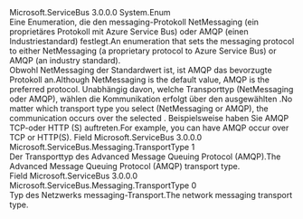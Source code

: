 <Type Name="TransportType" FullName="Microsoft.ServiceBus.Messaging.TransportType">
  <TypeSignature Language="C#" Value="public enum TransportType" />
  <TypeSignature Language="ILAsm" Value=".class public auto ansi sealed TransportType extends System.Enum" />
  <TypeSignature Language="DocId" Value="T:Microsoft.ServiceBus.Messaging.TransportType" />
  <TypeSignature Language="VB.NET" Value="Public Enum TransportType" />
  <TypeSignature Language="F#" Value="type TransportType = " />
  <AssemblyInfo>
    <AssemblyName>Microsoft.ServiceBus</AssemblyName>
    <AssemblyVersion>3.0.0.0</AssemblyVersion>
  </AssemblyInfo>
  <Base>
    <BaseTypeName>System.Enum</BaseTypeName>
  </Base>
  <Docs>
    <summary><span data-ttu-id="a5b98-101">Eine Enumeration, die den messaging-Protokoll NetMessaging (ein proprietäres Protokoll mit Azure Service Bus) oder AMQP (einen Industriestandard) festlegt.</span><span class="sxs-lookup"><span data-stu-id="a5b98-101">An enumeration that sets the messaging protocol to either NetMessaging (a proprietary protocol to Azure Service Bus) or AMQP (an industry standard).</span></span></summary>
    <remarks><span data-ttu-id="a5b98-102">Obwohl NetMessaging der Standardwert ist, ist AMQP das bevorzugte Protokoll an.</span><span class="sxs-lookup"><span data-stu-id="a5b98-102">Although NetMessaging is the default value, AMQP is the preferred protocol.</span></span> <span data-ttu-id="a5b98-103">Unabhängig davon, welche Transporttyp (NetMessaging oder AMQP), wählen die Kommunikation erfolgt über den ausgewählten <see cref="T:Microsoft.ServiceBus.ConnectivityMode" />.</span><span class="sxs-lookup"><span data-stu-id="a5b98-103">No matter which transport type you select (NetMessaging or AMQP), the communication occurs over the selected <see cref="T:Microsoft.ServiceBus.ConnectivityMode" />.</span></span> <span data-ttu-id="a5b98-104">Beispielsweise haben Sie AMQP TCP-oder HTTP (S) auftreten.</span><span class="sxs-lookup"><span data-stu-id="a5b98-104">For example, you can have AMQP occur over TCP or HTTP(S).</span></span></remarks>
    <altmember cref="T:Microsoft.ServiceBus.ConnectivityMode" />
  </Docs>
  <Members>
    <Member MemberName="Amqp">
      <MemberSignature Language="C#" Value="Amqp" />
      <MemberSignature Language="ILAsm" Value=".field public static literal valuetype Microsoft.ServiceBus.Messaging.TransportType Amqp = int32(1)" />
      <MemberSignature Language="DocId" Value="F:Microsoft.ServiceBus.Messaging.TransportType.Amqp" />
      <MemberSignature Language="VB.NET" Value="Amqp" />
      <MemberSignature Language="F#" Value="Amqp = 1" Usage="Microsoft.ServiceBus.Messaging.TransportType.Amqp" />
      <MemberType>Field</MemberType>
      <AssemblyInfo>
        <AssemblyName>Microsoft.ServiceBus</AssemblyName>
        <AssemblyVersion>3.0.0.0</AssemblyVersion>
      </AssemblyInfo>
      <ReturnValue>
        <ReturnType>Microsoft.ServiceBus.Messaging.TransportType</ReturnType>
      </ReturnValue>
      <MemberValue>1</MemberValue>
      <Docs>
        <summary><span data-ttu-id="a5b98-105">Der Transporttyp des Advanced Message Queuing Protocol (AMQP).</span><span class="sxs-lookup"><span data-stu-id="a5b98-105">The Advanced Message Queuing Protocol (AMQP) transport type.</span></span></summary>
      </Docs>
    </Member>
    <Member MemberName="NetMessaging">
      <MemberSignature Language="C#" Value="NetMessaging" />
      <MemberSignature Language="ILAsm" Value=".field public static literal valuetype Microsoft.ServiceBus.Messaging.TransportType NetMessaging = int32(0)" />
      <MemberSignature Language="DocId" Value="F:Microsoft.ServiceBus.Messaging.TransportType.NetMessaging" />
      <MemberSignature Language="VB.NET" Value="NetMessaging" />
      <MemberSignature Language="F#" Value="NetMessaging = 0" Usage="Microsoft.ServiceBus.Messaging.TransportType.NetMessaging" />
      <MemberType>Field</MemberType>
      <AssemblyInfo>
        <AssemblyName>Microsoft.ServiceBus</AssemblyName>
        <AssemblyVersion>3.0.0.0</AssemblyVersion>
      </AssemblyInfo>
      <ReturnValue>
        <ReturnType>Microsoft.ServiceBus.Messaging.TransportType</ReturnType>
      </ReturnValue>
      <MemberValue>0</MemberValue>
      <Docs>
        <summary><span data-ttu-id="a5b98-106">Typ des Netzwerks messaging-Transport.</span><span class="sxs-lookup"><span data-stu-id="a5b98-106">The network messaging transport type.</span></span></summary>
      </Docs>
    </Member>
  </Members>
</Type>